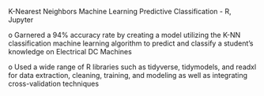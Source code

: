 K-Nearest Neighbors Machine Learning Predictive Classification - R, Jupyter

o	Garnered a 94% accuracy rate by creating a model utilizing the K-NN classification machine learning algorithm to predict and classify a student’s knowledge on Electrical DC Machines

o	Used a wide range of R libraries such as tidyverse, tidymodels, and readxl for data extraction, cleaning, training, and modeling as well as integrating cross-validation techniques

